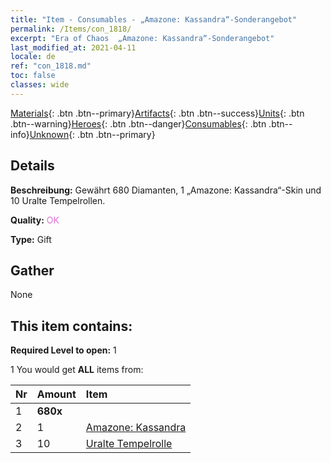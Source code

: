 ```yaml
---
title: "Item - Consumables - „Amazone: Kassandra“-Sonderangebot"
permalink: /Items/con_1818/
excerpt: "Era of Chaos  „Amazone: Kassandra“-Sonderangebot"
last_modified_at: 2021-04-11
locale: de
ref: "con_1818.md"
toc: false
classes: wide
---
```

 [Materials](/de/Items/){: .btn .btn--primary}[Artifacts](/de/Items/Artifacts/){: .btn .btn--success}[Units](/de/Items/Units/){: .btn .btn--warning}[Heroes](/de/Items/Heroes/){: .btn .btn--danger}[Consumables](/de/Items/Consumables/){: .btn .btn--info}[Unknown](/de/Items/Unknown/){: .btn .btn--primary}

## Details
 **Beschreibung:** Gewährt 680 Diamanten, 1 „Amazone: Kassandra“-Skin und 10 Uralte Tempelrollen.

 **Quality:** <span style="color: #DA70D6">OK</span>

 **Type:** Gift

## Gather

  None

## This item contains:

 **Required Level to open:** 1

 1 You would get **ALL** items  from:

  | Nr | Amount |     Item    |
  |:---|:-------|:------------|
  | 1 |  **680x** | <i class="fas fa-gem"/> |  | 
  | 2 | 1 | [Amazone: Kassandra](/de/Items/con_1082/) | 
  | 3 | 10 | [Uralte Tempelrolle](/de/Items/con_697/) | 

